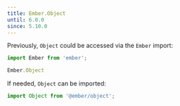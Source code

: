 ```yaml
---
title: Ember.Object
until: 6.0.0
since: 5.10.0
---
```



Previously, `Object` could be accessed via the `Ember` import:
```js
import Ember from 'ember';

Ember.Object
```

If needed, `Object` can be imported:
```js
import Object from '@ember/object';
```
